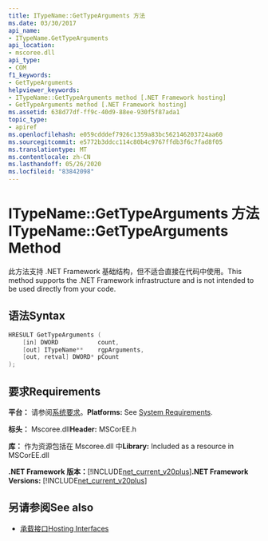```yaml
---
title: ITypeName::GetTypeArguments 方法
ms.date: 03/30/2017
api_name:
- ITypeName.GetTypeArguments
api_location:
- mscoree.dll
api_type:
- COM
f1_keywords:
- GetTypeArguments
helpviewer_keywords:
- ITypeName::GetTypeArguments method [.NET Framework hosting]
- GetTypeArguments method [.NET Framework hosting]
ms.assetid: 638d77df-ff9c-40d9-88ee-930f5f87ada1
topic_type:
- apiref
ms.openlocfilehash: e059cdddef7926c1359a83bc562146203724aa60
ms.sourcegitcommit: e5772b3ddcc114c80b4c9767ffdb3f6c7fad8f05
ms.translationtype: MT
ms.contentlocale: zh-CN
ms.lasthandoff: 05/26/2020
ms.locfileid: "83842098"
---
```

# <a name="itypenamegettypearguments-method"></a><span data-ttu-id="06586-102">ITypeName::GetTypeArguments 方法</span><span class="sxs-lookup"><span data-stu-id="06586-102">ITypeName::GetTypeArguments Method</span></span>
<span data-ttu-id="06586-103">此方法支持 .NET Framework 基础结构，但不适合直接在代码中使用。</span><span class="sxs-lookup"><span data-stu-id="06586-103">This method supports the .NET Framework infrastructure and is not intended to be used directly from your code.</span></span>  
  
## <a name="syntax"></a><span data-ttu-id="06586-104">语法</span><span class="sxs-lookup"><span data-stu-id="06586-104">Syntax</span></span>  
  
```cpp  
HRESULT GetTypeArguments (  
    [in] DWORD           count,  
    [out] ITypeName**    rgpArguments,  
    [out, retval] DWORD* pCount  
);  
```  
  
## <a name="requirements"></a><span data-ttu-id="06586-105">要求</span><span class="sxs-lookup"><span data-stu-id="06586-105">Requirements</span></span>  
 <span data-ttu-id="06586-106">**平台：** 请参阅[系统要求](../../get-started/system-requirements.md)。</span><span class="sxs-lookup"><span data-stu-id="06586-106">**Platforms:** See [System Requirements](../../get-started/system-requirements.md).</span></span>  
  
 <span data-ttu-id="06586-107">**标头：** Mscoree.dll</span><span class="sxs-lookup"><span data-stu-id="06586-107">**Header:** MSCorEE.h</span></span>  
  
 <span data-ttu-id="06586-108">**库：** 作为资源包括在 Mscoree.dll 中</span><span class="sxs-lookup"><span data-stu-id="06586-108">**Library:** Included as a resource in MSCorEE.dll</span></span>  
  
 <span data-ttu-id="06586-109">**.NET Framework 版本：**[!INCLUDE[net_current_v20plus](../../../../includes/net-current-v20plus-md.md)]</span><span class="sxs-lookup"><span data-stu-id="06586-109">**.NET Framework Versions:** [!INCLUDE[net_current_v20plus](../../../../includes/net-current-v20plus-md.md)]</span></span>  
  
## <a name="see-also"></a><span data-ttu-id="06586-110">另请参阅</span><span class="sxs-lookup"><span data-stu-id="06586-110">See also</span></span>

- [<span data-ttu-id="06586-111">承载接口</span><span class="sxs-lookup"><span data-stu-id="06586-111">Hosting Interfaces</span></span>](hosting-interfaces.md)
